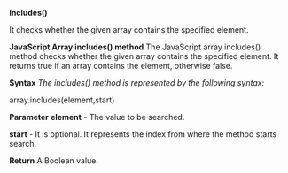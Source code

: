 **includes()**

It checks whether the given array contains the specified element.

**JavaScript Array includes() method**
The JavaScript array includes() method checks whether the given array contains the specified element. It returns true if an array contains the element, otherwise false.

**Syntax**
_The includes() method is represented by the following syntax:_

array.includes(element,start)  

**Parameter**
**element** - The value to be searched.

**start** - It is optional. It represents the index from where the method starts search.

**Return**
A Boolean value.

